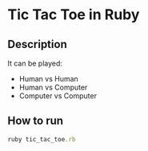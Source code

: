# Tic Tac Toe in Ruby

## Description

It can be played:

- Human vs Human
- Human vs Computer
- Computer vs Computer

## How to run

```ruby
ruby tic_tac_toe.rb
```